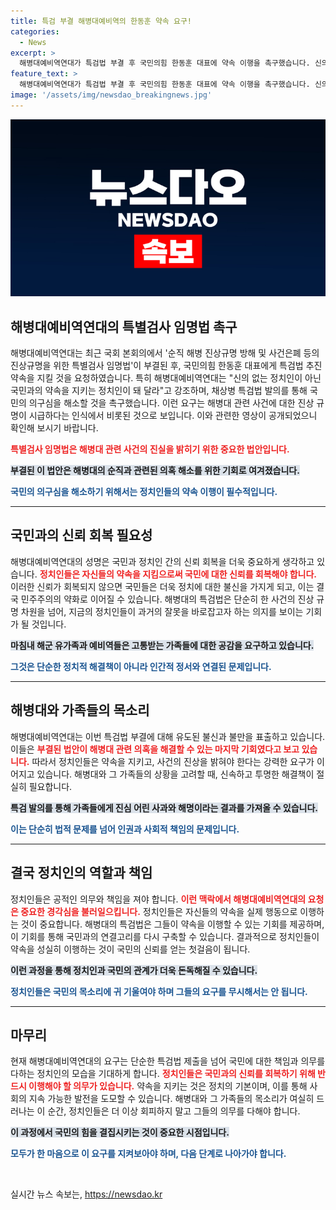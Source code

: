```yaml
---
title: 특검 부결 해병대예비역의 한동훈 약속 요구!
categories:
  - News
excerpt: >
  해병대예비역연대가 특검법 부결 후 국민의힘 한동훈 대표에 약속 이행을 촉구했습니다. 신의 없는 정치인이 아닌 국민과의 약속을 지키라는 메시지는 정치계에 큰 파장을 불러일으킬 것으로 보입니다. 클릭해 자세한 내용을 만나보세요!
feature_text: >
  해병대예비역연대가 특검법 부결 후 국민의힘 한동훈 대표에 약속 이행을 촉구했습니다. 신의 없는 정치인이 아닌 국민과의 약속을 지키라는 메시지는 정치계에 큰 파장을 불러일으킬 것으로 보입니다. 클릭해 자세한 내용을 만나보세요!
image: '/assets/img/newsdao_breakingnews.jpg'
---
```


<p><img src="/assets/img/newsdao_breakingnews.jpg" alt="cryptoinkorea 속보" /></p>

<h2 data-ke-size="size26">해병대예비역연대의 특별검사 임명법 촉구</h2>

<p data-ke-size="size16">해병대예비역연대는 최근 국회 본회의에서 '순직 해병 진상규명 방해 및 사건은폐 등의 진상규명을 위한 특별검사 임명법'이 부결된 후, 국민의힘 한동훈 대표에게 특검법 추진 약속을 지킬 것을 요청하였습니다. 특히 해병대예비역연대는 "신의 없는 정치인이 아닌 국민과의 약속을 지키는 정치인이 돼 달라"고 강조하며, 채상병 특검법 발의를 통해 국민의 의구심을 해소할 것을 촉구했습니다. 이런 요구는 해병대 관련 사건에 대한 진상 규명이 시급하다는 인식에서 비롯된 것으로 보입니다. 이와 관련한 영상이 공개되었으니 확인해 보시기 바랍니다.</p>

<p data-ke-size="size16"><b><span style="color: #ee2323;">특별검사 임명법은 해병대 관련 사건의 진실을 밝히기 위한 중요한 법안입니다.</span></b></p>

<p data-ke-size="size16"><b><span style="background-color: #21538527;">부결된 이 법안은 해병대의 순직과 관련된 의혹 해소를 위한 기회로 여겨졌습니다.</span></b></p>

<p data-ke-size="size16"><b><span style="color: #1a5490;">국민의 의구심을 해소하기 위해서는 정치인들의 약속 이행이 필수적입니다.</span></b></p>

<hr/>

<h2 data-ke-size="size26">국민과의 신뢰 회복 필요성</h2>

<p data-ke-size="size16">해병대예비역연대의 성명은 국민과 정치인 간의 신뢰 회복을 더욱 중요하게 생각하고 있습니다. <b><span style="color: #ee2323;">정치인들은 자신들의 약속을 지킴으로써 국민에 대한 신뢰를 회복해야 합니다.</span></b> 이러한 신뢰가 회복되지 않으면 국민들은 더욱 정치에 대한 불신을 가지게 되고, 이는 결국 민주주의의 약화로 이어질 수 있습니다. 해병대의 특검법은 단순히 한 사건의 진상 규명 차원을 넘어, 지금의 정치인들이 과거의 잘못을 바로잡고자 하는 의지를 보이는 기회가 될 것입니다.</p>

<p data-ke-size="size16"><b><span style="background-color: #21538527;">마침내 해군 유가족과 예비역들은 고통받는 가족들에 대한 공감을 요구하고 있습니다.</span></b></p>

<p data-ke-size="size16"><b><span style="color: #1a5490;">그것은 단순한 정치적 해결책이 아니라 인간적 정서와 연결된 문제입니다.</span></b></p>

<hr/>

<h2 data-ke-size="size26">해병대와 가족들의 목소리</h2>

<p data-ke-size="size16">해병대예비역연대는 이번 특검법 부결에 대해 유도된 불신과 불만을 표출하고 있습니다. 이들은 <b><span style="color: #ee2323;">부결된 법안이 해병대 관련 의혹을 해결할 수 있는 마지막 기회였다고 보고 있습니다.</span></b> 따라서 정치인들은 약속을 지키고, 사건의 진상을 밝혀야 한다는 강력한 요구가 이어지고 있습니다. 해병대와 그 가족들의 상황을 고려할 때, 신속하고 투명한 해결책이 절실히 필요합니다.</p>

<p data-ke-size="size16"><b><span style="background-color: #21538527;">특검 발의를 통해 가족들에게 진심 어린 사과와 해명이라는 결과를 가져올 수 있습니다.</span></b></p>

<p data-ke-size="size16"><b><span style="color: #1a5490;">이는 단순히 법적 문제를 넘어 인권과 사회적 책임의 문제입니다.</span></b></p>

<hr/>

<h2 data-ke-size="size26">결국 정치인의 역할과 책임</h2>

<p data-ke-size="size16">정치인들은 공적인 의무와 책임을 져야 합니다. <b><span style="color: #ee2323;">이런 맥락에서 해병대예비역연대의 요청은 중요한 경각심을 불러일으킵니다.</span></b> 정치인들은 자신들의 약속을 실제 행동으로 이행하는 것이 중요합니다. 해병대의 특검법은 그들이 약속을 이행할 수 있는 기회를 제공하며, 이 기회를 통해 국민과의 연결고리를 다시 구축할 수 있습니다. 결과적으로 정치인들이 약속을 성실히 이행하는 것이 국민의 신뢰를 얻는 첫걸음이 됩니다.</p>

<p data-ke-size="size16"><b><span style="background-color: #21538527;">이런 과정을 통해 정치인과 국민의 관계가 더욱 돈독해질 수 있습니다.</span></b></p>

<p data-ke-size="size16"><b><span style="color: #1a5490;">정치인들은 국민의 목소리에 귀 기울여야 하며 그들의 요구를 무시해서는 안 됩니다.</span></b></p>

<hr/>

<h2 data-ke-size="size26">마무리</h2>

<p data-ke-size="size16">현재 해병대예비역연대의 요구는 단순한 특검법 제출을 넘어 국민에 대한 책임과 의무를 다하는 정치인의 모습을 기대하게 합니다. <b><span style="color: #ee2323;">정치인들은 국민과의 신뢰를 회복하기 위해 반드시 이행해야 할 의무가 있습니다.</span></b> 약속을 지키는 것은 정치의 기본이며, 이를 통해 사회의 지속 가능한 발전을 도모할 수 있습니다. 해병대와 그 가족들의 목소리가 여실히 드러나는 이 순간, 정치인들은 더 이상 회피하지 말고 그들의 의무를 다해야 합니다.</p>

<p data-ke-size="size16"><b><span style="background-color: #21538527;">이 과정에서 국민의 힘을 결집시키는 것이 중요한 시점입니다.</span></b></p>

<p data-ke-size="size16"><b><span style="color: #1a5490;">모두가 한 마음으로 이 요구를 지켜보아야 하며, 다음 단계로 나아가야 합니다.</span></b></p>

<p data-ke-size="size16">&nbsp;</p>
실시간 뉴스 속보는, <a href="https://newsdao.kr" rel="dofollow">https://newsdao.kr</a>


